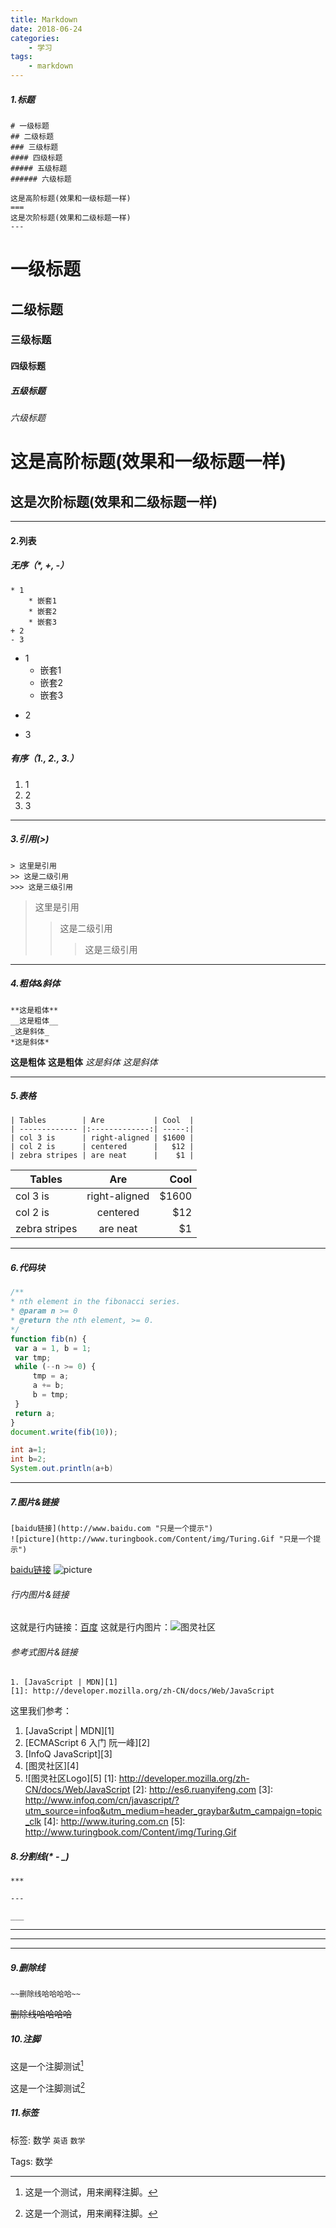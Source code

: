 ```yaml
---
title: Markdown
date: 2018-06-24
categories:
	- 学习
tags:
    - markdown
---
```


##### 1.标题

	# 一级标题
	## 二级标题
	### 三级标题
	#### 四级标题
	##### 五级标题
	###### 六级标题

	这是高阶标题(效果和一级标题一样)
	===
	这是次阶标题(效果和二级标题一样)
	---

<!-- more -->

# 一级标题
## 二级标题
### 三级标题
#### 四级标题
##### 五级标题
###### 六级标题
这是高阶标题(效果和一级标题一样)
===
这是次阶标题(效果和二级标题一样)
---

----------

#### 2.列表
##### 无序（*, +, -）
	* 1
		* 嵌套1
		* 嵌套2
		* 嵌套3
	+ 2
	- 3

* 1
	* 嵌套1
	* 嵌套2
	* 嵌套3
+ 2
- 3
##### 有序（1., 2., 3.）
1. 1
2. 2
3. 3

----------

##### 3.引用(>)
	> 这里是引用
	>> 这是二级引用
	>>> 这是三级引用

> 这里是引用
>> 这是二级引用
>>> 这是三级引用

----------

##### 4.粗体&斜体
<!-- Markdown 的粗体和斜体也非常简单，用两个 * 包含一段文本就是粗体的语法，用一个 * 包含一段文本就是斜体的语法 -->
	**这是粗体**
	__这是粗体__
	_这是斜体_
	*这是斜体*

**这是粗体**
__这是粗体__
_这是斜体_
*这是斜体*

----------

##### 5.表格

	| Tables        | Are           | Cool  |
	| ------------- |:-------------:| -----:|
	| col 3 is      | right-aligned | $1600 |
	| col 2 is      | centered      |   $12 |
	| zebra stripes | are neat      |    $1 |

| Tables        | Are           | Cool  |
| ------------- |:-------------:| -----:|
| col 3 is      | right-aligned | $1600 |
| col 2 is      | centered      |   $12 |
| zebra stripes | are neat      |    $1 |

----------

##### 6.代码块
```javascript
/** 
* nth element in the fibonacci series. 
* @param n >= 0 
* @return the nth element, >= 0. 
*/
function fib(n) { 
 var a = 1, b = 1; 
 var tmp; 
 while (--n >= 0) { 
     tmp = a;
     a += b; 
     b = tmp;
 }
 return a; 
}
document.write(fib(10));
```

```java
int a=1;
int b=2;
System.out.println(a+b)
```

----------

##### 7.图片&链接
<!-- 插入链接与插入图片的语法很像，区别在一个 !号 -->
	[baidu链接](http://www.baidu.com "只是一个提示")
	![picture](http://www.turingbook.com/Content/img/Turing.Gif "只是一个提示")
[baidu链接](http://www.baidu.com "只是一个提示")
![picture](http://www.turingbook.com/Content/img/Turing.Gif "只是一个提示")

###### 行内图片&链接

这就是行内链接：[百度](http://www.baidu.com "只是一个提示")
这就是行内图片：![图灵社区](http://www.turingbook.com/Content/img/Turing.Gif)

###### 参考式图片&链接
	1. [JavaScript | MDN][1]
	[1]: http://developer.mozilla.org/zh-CN/docs/Web/JavaScript
	
这里我们参考：
1. [JavaScript | MDN][1]
2. [ECMAScript 6 入门 阮一峰][2]
3. [InfoQ JavaScript][3]
4. [图灵社区][4]
5. ![图灵社区Logo][5]
[1]: http://developer.mozilla.org/zh-CN/docs/Web/JavaScript
[2]: http://es6.ruanyifeng.com
[3]: http://www.infoq.com/cn/javascript/?utm_source=infoq&utm_medium=header_graybar&utm_campaign=topic_clk
[4]: http://www.ituring.com.cn
[5]: http://www.turingbook.com/Content/img/Turing.Gif

##### 8.分割线(* - _)

	***

	---

	___

***

---

___

##### 9.删除线
	~~删除线哈哈哈哈~~

~~删除线哈哈哈哈~~

##### 10.注脚

这是一个注脚测试[^1]
[^1]:这是一个测试，用来阐释注脚。

这是一个注脚测试[^footer2]
[^footer2]:这是一个测试，用来阐释注脚。


##### 11.标签

标签: 数学 `英语` `数学`

Tags: 数学